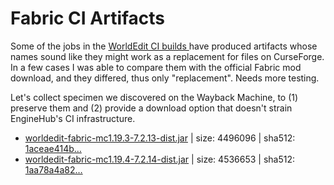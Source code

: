 ﻿
Fabric CI Artifacts
===================

Some of the jobs in the [WorldEdit CI builds
](https://builds.enginehub.org/job/worldedit?branch=version/7.2.x)
have produced artifacts whose names sound like they might work as
a replacement for files on CurseForge.
In a few cases I was able to compare them with the official Fabric
mod download, and they differed, thus only "replacement".
Needs more testing.

Let's collect specimen we discovered on the Wayback Machine,
to (1) preserve them and (2) provide a download option that
doesn't strain EngineHub's CI infrastructure.

* [worldedit-fabric-mc1.19.3-7.2.13-dist.jar](http://web.archive.org/web/20230422000909/https://ci.enginehub.org/repository/download/bt10/21278:id/worldedit-fabric-mc1.19.3-7.2.13-dist.jar?branch=version%2F7.2.x&guest=1)
  | size: 4496096
  | sha512: [1aceae414b…](?hex=1aceae414b186218ef484e1b51d43f44aadf8dd8613fb6c6792f169f046219b6ca1cf178b17209e112c0c4a376a62d8d2cd813772542725113f2908a979309e2)
* [worldedit-fabric-mc1.19.4-7.2.14-dist.jar](http://web.archive.org/web/20230422000220/https://ci.enginehub.org/repository/download/bt10/21660:id/worldedit-fabric-mc1.19.4-7.2.14-dist.jar?branch=version%2F7.2.x&guest=1)
  | size: 4536653
  | sha512: [1aa78a4a82…](?hex=1aa78a4a829aa5a415a821e9046f925654fa2520f95c65e2565d00c04f397a9bdfb5f7ca15369303240aab238ecccda2cb4ff3c13f2895423a6c3eea107bdff7)

